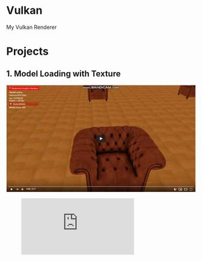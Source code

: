 # Vulkan
  My Vulkan Renderer
  
# Projects

## 1. Model Loading with Texture
   [![Model Loading](ScreenShots/1.png)](https://youtu.be/W6YLzFhfPsc "Model Loading")


<figure class="video_container">  
  <iframe src="https://youtu.be/W6YLzFhfPsc" frameborder="0" allowfullscreen="true"> </iframe>
</figure>
